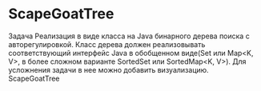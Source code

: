 # ScapeGoatTree

Задача
Реализация в виде класса на Java бинарного дерева поиска с авторегулировкой. Класс дерева должен реализовывать соответствующий 
интерфейс Java в обобщенном виде(Set<T> или Map<K, V>, в более сложном варианте SortedSet<T> или SortedMap<K, V>).
Для усложнения задачи в нее можно добавить визуализацию.
ScapeGoatTree
